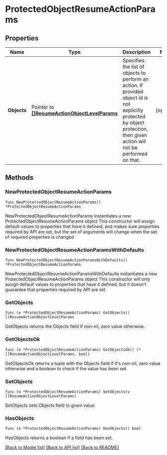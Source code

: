 # ProtectedObjectResumeActionParams

## Properties

Name | Type | Description | Notes
------------ | ------------- | ------------- | -------------
**Objects** | Pointer to [**[]ResumeActionObjectLevelParams**](ResumeActionObjectLevelParams.md) | Specifies the list of objects to perform an action. If provided object id is not explicitly protected by object protection, then given action will not be performed on that. | [optional] 

## Methods

### NewProtectedObjectResumeActionParams

`func NewProtectedObjectResumeActionParams() *ProtectedObjectResumeActionParams`

NewProtectedObjectResumeActionParams instantiates a new ProtectedObjectResumeActionParams object
This constructor will assign default values to properties that have it defined,
and makes sure properties required by API are set, but the set of arguments
will change when the set of required properties is changed

### NewProtectedObjectResumeActionParamsWithDefaults

`func NewProtectedObjectResumeActionParamsWithDefaults() *ProtectedObjectResumeActionParams`

NewProtectedObjectResumeActionParamsWithDefaults instantiates a new ProtectedObjectResumeActionParams object
This constructor will only assign default values to properties that have it defined,
but it doesn't guarantee that properties required by API are set

### GetObjects

`func (o *ProtectedObjectResumeActionParams) GetObjects() []ResumeActionObjectLevelParams`

GetObjects returns the Objects field if non-nil, zero value otherwise.

### GetObjectsOk

`func (o *ProtectedObjectResumeActionParams) GetObjectsOk() (*[]ResumeActionObjectLevelParams, bool)`

GetObjectsOk returns a tuple with the Objects field if it's non-nil, zero value otherwise
and a boolean to check if the value has been set.

### SetObjects

`func (o *ProtectedObjectResumeActionParams) SetObjects(v []ResumeActionObjectLevelParams)`

SetObjects sets Objects field to given value.

### HasObjects

`func (o *ProtectedObjectResumeActionParams) HasObjects() bool`

HasObjects returns a boolean if a field has been set.


[[Back to Model list]](../README.md#documentation-for-models) [[Back to API list]](../README.md#documentation-for-api-endpoints) [[Back to README]](../README.md)


